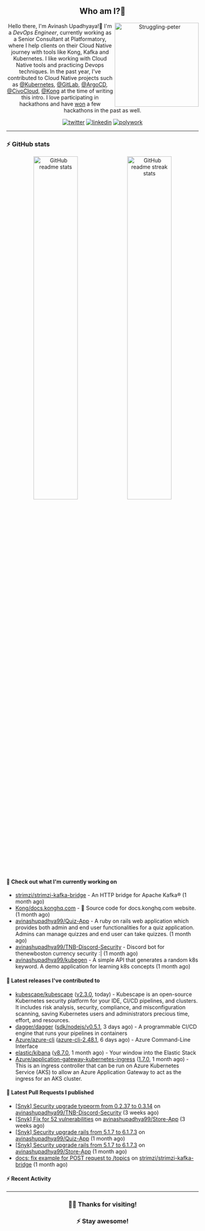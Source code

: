<div align='center'>
  
## Who am I?🤔

<img align="right" width="220" src="https://media.giphy.com/media/YFkpsHWCsNUUo/giphy.gif" alt="Struggling-peter" />

Hello there, I'm Avinash Upadhyaya!👋 I'm a _DevOps Engineer_, currently working as a Senior Consultant at Platformatory, where I help clients on their Cloud Native journey with tools like Kong, Kafka and Kubernetes. I like working with Cloud Native tools and practicing Devops techniques. In the past year, I've contributed to Cloud Native projects such as [@Kubernetes](https://github.com/pulls?q=is%3Apr+author%3Aavinashupadhya99+archived%3Afalse+user%3Akubernetes), [@GitLab](https://gitlab.com/groups/gitlab-org/-/merge_requests?scope=all&state=all&author_username=avinashupadhya99), [@ArgoCD](https://github.com/pulls?q=is%3Apr+author%3Aavinashupadhya99+archived%3Afalse+user%3Aargoproj), [@CivoCloud](https://github.com/pulls?q=is%3Apr+author%3Aavinashupadhya99+archived%3Afalse+user%3Acivo), [@Kong](https://github.com/pulls?q=is%3Apr+author%3Aavinashupadhya99+archived%3Afalse+user%3AKong) at the time of writing this intro. I love participating in hackathons and have [won](https://devpost.com/avinashupadhya99) a few hackathons in the past as well.


[![twitter](https://img.shields.io/badge/-@avinash__ukr-%231DA1F2?style=for-the-badge&logo=twitter&logoColor=ffffff)](https://twitter.com/avinash_ukr)
[![linkedin](https://img.shields.io/badge/-Avinash%20Upadhyaya-%230A67C3?style=for-the-badge&logo=linkedin&logoColor=ffffff)](https://www.linkedin.com/in/avinash-upadhyaya/)
[![polywork](https://img.shields.io/badge/-@avinashupadhya99-%23338BFF?style=for-the-badge&logo=polywork&logoColor=ffffff)](https://www.polywork.com/avinashupadhya99)

---

</div>

### ⚡ GitHub stats

<p align="center">
  <img width="48%" src="https://github-readme-stats.vercel.app/api?username=avinashupadhya99&show_icons=true&theme=tokyonight" alt="GitHub readme stats" />
  <img width="48%" src="https://github-readme-streak-stats.herokuapp.com?user=avinashupadhya99&theme=dark&hide_border=true&date_format=M%20j%5B%2C%20Y%5D" alt="GitHub readme streak stats" />
</p>

#### 👷 Check out what I'm currently working on

- [strimzi/strimzi-kafka-bridge](https://github.com/strimzi/strimzi-kafka-bridge) - An HTTP bridge for Apache Kafka® (1 month ago)
- [Kong/docs.konghq.com](https://github.com/Kong/docs.konghq.com) - 🦍 Source code for docs.konghq.com website. (1 month ago)
- [avinashupadhya99/Quiz-App](https://github.com/avinashupadhya99/Quiz-App) - A ruby on rails web application which provides both admin and end user functionalities for a quiz application. Admins can manage quizzes and end user can take quizzes. (1 month ago)
- [avinashupadhya99/TNB-Discord-Security](https://github.com/avinashupadhya99/TNB-Discord-Security) - Discord bot for thenewboston currency security :| (1 month ago)
- [avinashupadhya99/kubegen](https://github.com/avinashupadhya99/kubegen) - A simple API that generates a random k8s keyword. A demo application for learning k8s concepts (1 month ago)

#### 🔭 Latest releases I've contributed to

- [kubescape/kubescape](https://github.com/kubescape/kubescape) ([v2.3.0](https://github.com/kubescape/kubescape/releases/tag/v2.3.0), today) - Kubescape is an open-source Kubernetes security platform for your IDE, CI/CD pipelines, and clusters. It includes risk analysis, security, compliance, and misconfiguration scanning, saving Kubernetes users and administrators precious time, effort, and resources.
- [dagger/dagger](https://github.com/dagger/dagger) ([sdk/nodejs/v0.5.1](https://github.com/dagger/dagger/releases/tag/sdk/nodejs/v0.5.1), 3 days ago) - A programmable CI/CD engine that runs your pipelines in containers
- [Azure/azure-cli](https://github.com/Azure/azure-cli) ([azure-cli-2.48.1](https://github.com/Azure/azure-cli/releases/tag/azure-cli-2.48.1), 6 days ago) - Azure Command-Line Interface
- [elastic/kibana](https://github.com/elastic/kibana) ([v8.7.0](https://github.com/elastic/kibana/releases/tag/v8.7.0), 1 month ago) - Your window into the Elastic Stack
- [Azure/application-gateway-kubernetes-ingress](https://github.com/Azure/application-gateway-kubernetes-ingress) ([1.7.0](https://github.com/Azure/application-gateway-kubernetes-ingress/releases/tag/1.7.0), 1 month ago) - This is an ingress controller that can be run on Azure Kubernetes Service (AKS) to allow an Azure Application Gateway to act as the ingress for an AKS cluster.

#### 🔨 Latest Pull Requests I published

- [[Snyk] Security upgrade typeorm from 0.2.37 to 0.3.14](https://github.com/avinashupadhya99/TNB-Discord-Security/pull/12) on [avinashupadhya99/TNB-Discord-Security](https://github.com/avinashupadhya99/TNB-Discord-Security) (3 weeks ago)
- [[Snyk] Fix for 52 vulnerabilities](https://github.com/avinashupadhya99/Store-App/pull/33) on [avinashupadhya99/Store-App](https://github.com/avinashupadhya99/Store-App) (3 weeks ago)
- [[Snyk] Security upgrade rails from 5.1.7 to 6.1.7.3](https://github.com/avinashupadhya99/Quiz-App/pull/11) on [avinashupadhya99/Quiz-App](https://github.com/avinashupadhya99/Quiz-App) (1 month ago)
- [[Snyk] Security upgrade rails from 5.1.7 to 6.1.7.3](https://github.com/avinashupadhya99/Store-App/pull/32) on [avinashupadhya99/Store-App](https://github.com/avinashupadhya99/Store-App) (1 month ago)
- [docs: fix example for POST request to /topics](https://github.com/strimzi/strimzi-kafka-bridge/pull/781) on [strimzi/strimzi-kafka-bridge](https://github.com/strimzi/strimzi-kafka-bridge) (1 month ago)

#### ⚡ Recent Activity

<!--START_SECTION:activity-->
<!--END_SECTION:activity-->



---

<div align='center'>
  
### 🙇‍♂️ Thanks for visiting!
### ⚡ Stay awesome!
  
</div>


